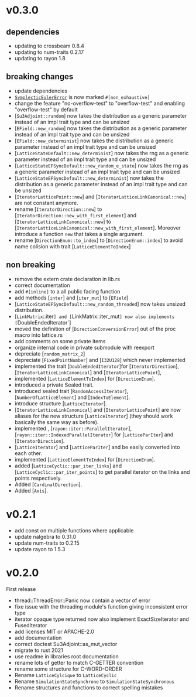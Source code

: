 
# v0.3.0

## dependencies

- updating to crossbeam 0.8.4
- updating to num-traits 0.2.17
- updating to rayon 1.8

## breaking changes
- update dependencies
- [`SymplecticEulerError`](hnew_deterministtps://abouttefeux.github.io/lattice-qcd-rs/lattice_qcd_rs/integrator/symplectic_euler/enum.SymplecticEulerError.html) is now marked `#[non_exhaustive]`
- change the feature "no-overflow-test" to "overflow-test" and enabling "overflow-test" by default
- [`Su3Adjoint::random`] now takes the distribution as a generic parameter instead of an impl trait type and can be unsized
- [`EField::new_random`] now takes the distribution as a generic parameter instead of an impl trait type and can be unsized
- [`EField::new_determinist`] now takes the distribution as a generic parameter instead of an impl trait type and can be unsized
- [`LatticeStateDefault::new_determinist`] now takes the rng as a generic parameter instead of an impl trait type and can be unsized
- [`LatticeStateEFSyncDefault::new_random_e_state`] now takes the rng as a generic parameter instead of an impl trait type and can be unsized
- [`LatticeStateEFSyncDefault::new_determinist`] now takes the distribution as a generic parameter instead of an impl trait type and can be unsized
- [`IteratorLatticePoint::new`] and [`IteratorLatticeLinkCanonical::new`] are not constant anymore.
- rename [`IteratorDirection::new`] to [`IteratorDirection::new_with_first_element`] and [`IteratorLatticeLinkCanonical::new`] to [`IteratorLatticeLinkCanonical::new_with_first_element`]. Moreover introduce a function `new` that takes a single argument.
- rename [`DirectionEnum::to_index`] to [`DirectionEnum::index`] to avoid name colision with trait [`LatticeElementToIndex`]

## non breaking
- remove the extern crate declaration in lib.rs
- correct documentation
- add `#[inline]` to a all public facing function
- add methods [`inter`] and [`iter_mut`] to [`EField`]
- [`LatticeStateEFSyncDefault::new_random_threaded`] now takes unsized distribution.
- [`LinkMatrix`::iter`] and [`LinkMatrix::iter_mut`] now also implements [`DoubleEndedIterator`]
- moved the definition of [`DirectionConversionError`] out of the proc macro into lattice.rs
- add comments on some private items
- organize internal code in private submodule with reexport
- depreciate [`random_matrix_2`]
- depreciate [`FixedPointNumber`] and [`I32U128`] which never implemented
- implemented the trait [`DoubleEndedIterator`]for [`IteratorDirection`], [`IteratorLatticeLinkCanonical`] and [`IteratorLatticePoint`],
- implemented [`LatticeElementToIndex`] for [`DirectionEnum`].
- introduced a private Sealed trait.
- introduced sealed trait [`RandomAccessIterator`], [`NumberOfLatticeElement`] and [`IndexToElement`].
- introduce structure [`LatticeIterator`].
- [`IteratorLatticeLinkCanonical`] and [`IteratorLatticePoint`] are now aliases for the new structure [`LatticeIterator`] (they should work basically the same way as before).
- implemented , [`rayon::iter::ParallelIterator`], [`rayon::iter::IndexedParallelIterator`] for [`LatticeParIter`] and [`IteratorDirection`].
- [`LatticeIterator`] and [`LatticeParIter`] and be easily converted into each other.
- implemented [`LatticeElementToIndex`] for [`DirectionEnum`].
- added [`LatticeCyclic::par_iter_links`] and [`LatticeCyclic::par_iter_points`] to get parallel iterator on the links and points respectively.
- Added [`CardinalDirection`].
- Added [`Axis`].

# v0.2.1

- add const on multiple functions where applicable
- update nalgebra to 0.31.0
- update num-traits to 0.2.15
- update rayon to 1.5.3
 

# v0.2.0

First release

- thread::ThreadError::Panic now contain a vector of error
- fixe issue with the threading module's function giving inconsistent error type
- iterator opaque type returned now also implement ExactSizeIterator and FusedIterator
- add licenses MIT or APACHE-2.0
- add documentation
- correct doctest Su3Adjoint::as_mut_vector
- migrate to rust 2021
- use readme in libraries root documentation
- rename lots of getter to match C-GETTER convention
- rename some structure for C-WORD-ORDER
- Rename `LatticeCylcique` to `LatticeCyclic`
- Rename `SimulationStateSynchrone` to `SimulationStateSynchronous`
- Rename structures and functions to correct spelling mistakes
